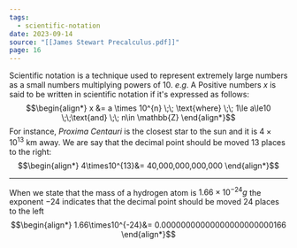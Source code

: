 ```yaml
---
tags:
  - scientific-notation
date: 2023-09-14
source: "[[James Stewart Precalculus.pdf]]"
page: 16
---
```

Scientific notation is a technique used to represent extremely large numbers as a small numbers multiplying powers of 10. $e.g.$
A Positive numbers $x$ is said to be written in scientific notation if it's expressed as follows:
$$\begin{align*}
x &= a \times 10^{n} \;\; \text{where} \;\; 1\le a\le10 \;\;\text{and} \;\; n\in \mathbb{Z}
\end{align*}$$
For instance, *Proxima Centauri* is the closest star to the sun and it is $4\times10^{13}$ km away. We are say that the decimal point should be moved 13 places to the right:
$$\begin{align*}
 4\times10^{13}&= 40,000,000,000,000
\end{align*}$$

___
When we state that the mass of a hydrogen atom is $1.66\times10^{-24}g$ the exponent $-24$ indicates that the decimal point should be moved 24 places to the left
$$\begin{align*}
1.66\times10^{-24}&= 0.00000000000000000000000166
	\end{align*}$$